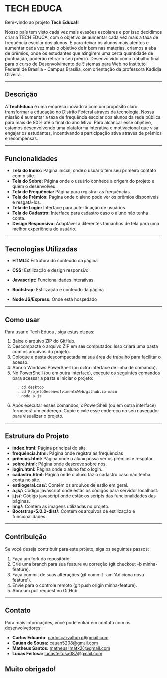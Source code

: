 # **TECH EDUCA**


Bem-vindo ao projeto **Tech Educa!!** 

Nosso país tem visto cada vez mais evasões escolares e por isso decidimos criar a TECH EDUCA, com o objetivo de aumentar cada vez mais a taxa de frequência escolar dos alunos. E para deixar os alunos mais atentos e aumentar cada vez mais o objetivo de ir bem nas matérias, criamos a aba de prêmios, onde os estudantes que atingirem uma certa quantidade de pontuação, poderão retirar o seu prêmio. Desenvolvido como trabalho final para o curso de Desenvolvimento de Sistemas para Web no Instituto Federal de Brasília - Campus Brasília, com orientação da professora Kadidja Oliveira.

-------------------------------------------------------------------------------------------------------------------------------------------------------------------------------------------

## **Descrição**

A **TechEduca** é uma empresa inovadora com um propósito claro: transformar a educação no Distrito Federal através da tecnologia. Nossa missão é aumentar a taxa de frequência escolar dos alunos da rede pública para mais de 80% até o final do ano letivo. Para alcançar esse objetivo, estamos desenvolvendo uma plataforma interativa e motivacional que visa engajar os estudantes, incentivando a participação ativa através de prêmios e recompensas.

-------------------------------------------------------------------------------------------------------------------------------------------------------------------------------------------

## **Funcionalidades**
- **Tela do Index:** Página inicial, onde o usuário tem seu primeiro contato com o site.
- **Tela do Sobre:** Página onde o usuário conhece a origem do projeto e quem o desenvolveu.
- **Tela de Frequência:** Página para registrar as frequências.
- **Tela de Prêmios:** Página onde o aluno pode ver os prêmios disponíveis e resgatá-los.
- **Tela de Login:** Interface para autenticação de usuários.
- **Tela de Cadastro:** Interface para cadastro caso o aluno não tenha conta.
- **Design Responsivo:** Adaptável a diferentes tamanhos de tela para uma melhor experiência do usuário.

-------------------------------------------------------------------------------------------------------------------------------------------------------------------------------------------

## **Tecnologias Utilizadas**
- **HTML5:** Estrutura do conteúdo da página 

- **CSS:** Estilização e design responsivo

- **Javascript:** Funcionalidades interativas

- **Bootstrap:** Estilização e conteúdo da página

- **Node JS/Express:** Onde está hospedado

-------------------------------------------------------------------------------------------------------------------------------------------------------------------------------------------

## **Como usar**

Para usar o Tech Educa , siga estas etapas:
1. Baixe o arquivo ZIP do GitHub.
2. Descompacte o arquivo ZIP em seu computador. Isso criará uma pasta com os arquivos do projeto.
3. Coloque a pasta descompactada na sua área de trabalho para facilitar o acesso.
4. Abra o Windows PowerShell (ou outra interface de linha de comando).
5. No PowerShell (ou em outra interface), execute os seguintes comandos para acessar a pasta e iniciar o projeto:
   ```
     . cd desktop 
     . cd ProjetoDesenvolvimentoWeb.github.io-main
     . node a.js
7. Após executar esses comandos, o PowerShell (ou em outra interface) fornecerá um endereço. Copie e cole esse endereço no seu navegador para visualizar o projeto.

-------------------------------------------------------------------------------------------------------------------------------------------------------------------------------------------

## **Estrutura do Projeto**
- **index.html:** Página principal do site.
- **frequência.html:** Página onde registra as frequências 
- **prêmios.html:** Página onde o aluno possa ver os prêmios e resgatar.
- **sobre.html:** Página onde descreve sobre nós.
- **login.html:** Página onde o aluno faz o login.
- **cadastro.html:** Página onde o aluno faz o cadastro caso não tenha conta no site.
- **estilogeral.css/:** Contém os arquivos de estilo em geral.
- **a.js/:** Código javascript onde estão os códigos para servidor localhost.
- **j.js/:** Código javascript onde estão os scripts das funcionalidades das páginas.
- **Img/:** Contém as imagens utilizadas no projeto.
- **Bootstrap-5.0.2-dist/:** Contém os arquivos de estilização e funcionalidades.

-------------------------------------------------------------------------------------------------------------------------------------------------------------------------------------------

## **Contribuição**

Se você deseja contribuir para este projeto, siga os seguintes passos:
1. Faça um fork do repositório.
2. Crie uma branch para sua feature ou correção (git checkout -b minha-feature).
3. Faça commit de suas alterações (git commit -am 'Adiciona nova feature').
4. Envie para o controle remoto (git push origin minha-feature).
5. Abra um pull request no GitHub.

-------------------------------------------------------------------------------------------------------------------------------------------------------------------------------------------

## **Contato**

Para mais informações, você pode entrar em contato com os desenvolvedores:
- **Carlos Eduardo:** carloscarvalhoxp@gmail.com
- **Cauan de Sousa:** cauan5208@gmail.com
- **Matheus Santos:** matheuslimatx20@gmail.com
- **Lucas Feitosa:** lucasfeitosa087@gmail.com

## **Muito obrigado!**
